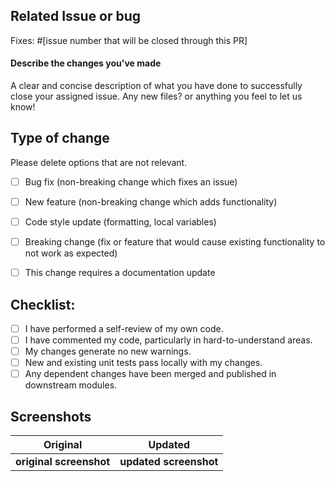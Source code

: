 ## Related Issue or bug

Fixes: #[issue number that will be closed through this PR]

#### Describe the changes you've made
A clear and concise description of what you have done to successfully close your assigned issue. Any new files? or anything you feel to let us know!

## Type of change

Please delete options that are not relevant.
<!--
Example how to mark a checkbox :-
- [x] My code follows the code style of this project.
-->
- [ ] Bug fix (non-breaking change which fixes an issue)
- [ ] New feature (non-breaking change which adds functionality)
- [ ] Code style update (formatting, local variables)
- [ ] Breaking change (fix or feature that would cause existing functionality to not work as expected)
- [ ] This change requires a documentation update


## Checklist:
<!--
Example how to mark a checkbox :-
- [x] My code follows the code style of this project.
-->
- [ ] I have performed a self-review of my own code.
- [ ] I have commented my code, particularly in hard-to-understand areas.
- [ ] My changes generate no new warnings.
- [ ] New and existing unit tests pass locally with my changes.
- [ ] Any dependent changes have been merged and published in downstream modules.

## Screenshots

 Original           | Updated
 :--------------------: |:--------------------:
 **original screenshot**  | <b>updated screenshot </b> |
